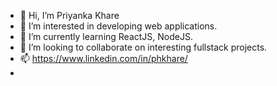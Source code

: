 - 👋 Hi, I’m Priyanka Khare
- 👀 I’m interested in developing web applications.
- 🌱 I’m currently learning ReactJS, NodeJS.
- 💞️ I’m looking to collaborate on interesting fullstack projects.
- 📫 https://www.linkedin.com/in/phkhare/
- 
<!---
scotch77/scotch77 is a ✨ special ✨ repository because its `README.md` (this file) appears on your GitHub profile.
You can click the Preview link to take a look at your changes.
--->
